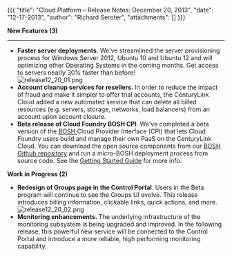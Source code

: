 {{{
  "title": "Cloud Platform – Release Notes: December 20, 2013",
  "date": "12-17-2013",
  "author": "Richard Seroter",
  "attachments": []
}}}

<p><strong>New Features (3)</strong>
</p>
<hr />
<ul>
  <li><strong>Faster server deployments.&nbsp;</strong>We've streamlined the server provisioning process for Windows Server 2012, Ubuntu 10 and Ubuntu 12 and will optimizing other Operating Systems in the coming months. Get access to servers nearly 30% faster
    than before!
    <br /><img src="https://t3n.zendesk.com/attachments/token/zogaza0q34w9wnl/?name=release12_20_01.png" alt="release12_20_01.png" />
  </li>
  <li><strong>Account cleanup services for resellers.&nbsp;</strong>In order to reduce the impact of fraud and make it simpler to offer trial accounts, the CenturyLink Cloud added a new automated service that can delete all billed resources (e.g. servers,
    storage, networks, load balancers) from an account upon account closure.</li>
  <li><strong>Beta release of Cloud Foundry BOSH CPI</strong>. We've completed a beta version of the <a href="http://docs.cloudfoundry.com/docs/running/bosh/">BOSH </a>Cloud Provider Interface (CPI) that lets Cloud Foundry users build and
    manage their own PaaS on the CenturyLink Cloud. You can download the open source components from our <a href="https://github.com/Tier3/bosh">BOSH Github repository</a> and run a micro-BOSH deployment process from source code. See the
    <a
    href="https://github.com/Tier3/bosh/wiki/Getting-Started">Getting Started Guide</a> for more info.</li>
</ul>
<p></p>
<p><strong>Work in Progress (2)</strong>
</p>
<ul>
  <li><strong>Redesign of Groups page in the Control Portal.&nbsp;</strong>Users in the Beta program will continue to see the Groups UI evolve. This release introduces billing information, clickable links, quick actions, and more.
    <br /><img src="https://t3n.zendesk.com/attachments/token/xf4zv7dtfv22qyn/?name=release12_20_02.png" alt="release12_20_02.png" />
  </li>
  <li><strong>Monitoring enhancements.&nbsp;</strong>The underlying infrastructure of the monitoring subsystem is being upgraded and improved. In the following release, this powerful new service will be connected to the Control Portal and introduce a more
    reliable, high performing monitoring capability.</li>
</ul>